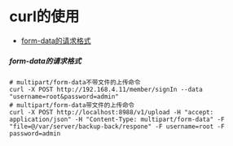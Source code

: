 # curl的使用

* [form-data的请求格式](#form-data的请求格式)

##### form-data的请求格式
```
# multipart/form-data不带文件的上传命令
curl -X POST http://192.168.4.11/member/signIn --data "username=root&password=admin"
# multipart/form-data带文件的上传命令
curl -X POST http://localhost:8988/v1/upload -H "accept: application/json" -H "Content-Type: multipart/form-data" -F "file=@/var/server/backup-back/respone" -F username=root -F password=admin
```